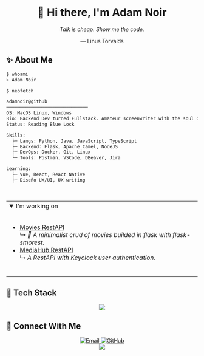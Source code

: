 <div align="center">
  
  # 👋 Hi there, I'm Adam Noir
  *Talk is cheap. Show me the code.*
  
  — Linus Torvalds

</div>

## ✨ About Me

```bash
$ whoami
> Adam Noir

$ neofetch

adamnoir@github
──────────────────────────────
OS: MacOS Linux, Windows
Bio: Backend Dev turned Fullstack. Amateur screenwriter with the soul of an artist. Dr Pepper fan.
Status: Reading Blue Lock

Skills:
  ├─ Langs: Python, Java, JavaScript, TypeScript
  ├─ Backend: Flask, Apache Camel, NodeJS
  ├─ DevOps: Docker, Git, Linux
  └─ Tools: Postman, VSCode, DBeaver, Jira

Learning:
  ├─ Vue, React, React Native
  ├─ Diseño UX/UI, UX writing
```

<br/>

<table>
  <tr>
    <td valign="top" width="50%">
      <details open>
        <summary>I'm working on</summary>
        <br />
          <ul>
            <li>
                <a href=https://github.com/AdamNoir/flask-crud-movies-api target=_blank>Movies RestAPI</a><br>↳ <i>📜 A minimalist crud of movies builded in flask with flask-smorest.</i>
            </li>
            <li>
                <a href=https://github.com/AdamNoir/flask-crud-movies-api target=_blank>MediaHub RestAPI</a><br>↳ <i>A RestAPI with Keyclock user authentication.</i>
            </li>
        </ul>
      </details>
      <br />
    </td>

  </tr>
</table>

## 🚀 Tech Stack

<div align="center">
  <img src="https://skillicons.dev/icons?i=apple,linux,flask,python,html,css,js,ts,java,vscode,idea,pycharm,postgres,docker&theme=dark&perline=8&" />
</div>

## 🔗 Connect With Me

<div align="center">
  <a href="mailto:webnoircode@gmail.com">
    <img src="https://img.shields.io/badge/Email-0078D4?style=for-the-badge&logo=microsoft-outlook&logoColor=white" alt="Email" />
  </a>
  <a href="https://github.com/adamnoir">
    <img src="https://img.shields.io/badge/GitHub-100000?style=for-the-badge&logo=github&logoColor=white" alt="GitHub" />
  </a>
  <!-- Add more social links as needed -->
</div>

<div align="center">
  <img src="https://capsule-render.vercel.app/api?type=waving&color=gradient&height=100&section=footer" />
</div>
